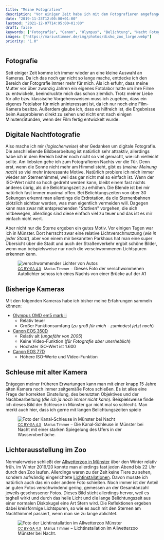 ```yaml
---
title: "Meine Fotografien"
description: "Vor einiger Zeit habe ich mit dem Fotografieren angefangen. Das dauerte leider nicht lange, aber ich wollte mal die Ergebnisse zeigen."
date: "2019-11-23T12:00:00+01:00"
lastmod: "2021-12-07T14:05:00+01:00"
draft: false
keywords: ["Fotografie", "Canon", "Olympus", "Belichtung", "Nacht Fotografie", "Zoo", "Lichter", "Münster"]
images: ["https://mariustimmer.de/img/photos/disko_zoo_large.webp"]
priority: "1.0"
---
```


## Fotografie
Seit einiger Zeit komme ich immer wieder an eine kleine Auswahl an Kameras.
Da ich das noch gar nicht so lange mache, entdecke ich den Bereich
der Fotografie immer mehr für mich. Als ich erfuhr, dass meine Mutter vor
über zwanzig Jahren ein eigenes Fotolabor hatte um ihre Filme zu entwickeln,
beeindruckte mich das schon ziemlich. Trotz meiner Liebe für alte bzw.
klassische Vorgehensweisen muss ich zugeben, dass ein eigenes Fotolabor
für mich uninteressant ist, da ich nur noch eine Film-Kamera besitze.
Außerdem glaube ich, dass es hilfreich ist, die Ergebnisse beim Ausprobieren
direkt zu sehen und nicht erst nach einigen Minuten/Stunden, wenn der Film
fertig entwickelt wurde.

## Digitale Nachtfotografie
Also mache ich mir (_logischerweise_) eher Gedanken um digitale Fotografie.
Die anschließende Bildbearbeitung ist natürlich sehr attraktiv, allerdings
habe ich in dem Bereich bisher noch nicht so viel gemacht, wie ich vielleicht
sollte. Am liebsten gehe ich zum Fotografieren Nachts vor die Tür. Denn erst,
wenn die Sonne nicht mehr am Himmel steht, gibt es (_meiner Meinung nach_)
so viel mehr interessante Motive. Natürlich probiere ich mich immer wieder
am Sternenhimmel, weil das gar nicht mal so einfach ist. Wenn der ISO-Wert
nicht so hoch gedreht werden kann, bleibt einem fast nichts anderes übrig,
als die Belichtungszeit zu erhöhen. Die Blende ist bei mir natürlich fast
immer maximal offen. Bei Belichtungszeiten von über 30 Sekungen erkennt man
allerdings die Erdrotation, da die Sternenbahnen plötzlich sichtbar werden,
was man eigentlich vermeiden will. Dagegen kann man zwar mit entsprechenden
"_Stativen_" vorgehen, die sich mitbewegen, allerdings sind diese einfach
viel zu teuer und das ist es mir einfach nicht wert.

Aber nicht nur die Sterne ergeben ein gutes Motiv. Vor einigen Tagen war ich
in Münster. Dort herrscht zwar eine relative Lichtverschmutzung (_wie in
jeder Stadt_), aber von einem mir bekannten Parkhaus hat man eine super
Übersicht über die Stadt und auch der Straßenverkehr ergbit schöne Bilder,
wenn man beispielsweise nur noch die verschwommenen Lichtspuren erkennen kann.

<figure vocab="https://schema.org/" typeof="Photograph">
    <img
        alt="verschwommender Lichter von Autos"
        srcset="/img/photos/autobahn_small.webp  480w,
                /img/photos/autobahn_medium.webp 960w,
                /img/photos/autobahn_large.webp  1920w"
        src="/img/photos/autobahn.webp"
        copyright="cc-by Marius Timmer"
        />
    <figcaption>
        <small>
            <a href="https://creativecommons.org/licenses/by-sa/4.0/" rel="license">CC BY-SA 4.0</a>
            &nbsp;
            <span property="copyrightHolder">Marius Timmer</span>
        </small>
        &minus;
        <span property="abstract">Dieses Foto der verschwommenen Autolichter schoss ich eines Nachts von einer Brücke auf der A1</span>
    </figcaption>
</figure>


## Bisherige Kameras
Mit den folgenden Kameras habe ich bisher meine Erfahrungen sammeln können:

 - [Olympus OMD em5 mark ii](https://www.olympus.de/site/de/c/cameras/om_d_system_cameras/om_d/e_m5_mark_ii/index.html)
    - Relativ teuer
    - Großer Funktionsumfang (_zu groß für mich - zumindest jetzt noch_)
 - [Canon EOS 350D](https://de.wikipedia.org/wiki/Canon_EOS_350D)
    - Relativ alt (_ungefähr von 2005_)
    - Keine Video-Funktion (_für Fotografie aber unerheblich_)
    - Höchster ISO-Wert ist 1.600
 - [Canon EOS 77D](https://de.wikipedia.org/wiki/Canon_EOS_77D)
    - Höhere ISO-Werte und Video-Funktion


## Schleuse mit alter Kamera
Entgegen meiner früheren Erwartungen kann man mit einer knapp 15 Jahre
alten Kamera noch immer zeitgemäße Fotos schießen. Es ist alles eine Frage
der korrekten Einstellung, des benutzten Objektives und der Nachbearbeitung
(_die ich ja noch immer nicht kann_). Beispielsweise finde ich dieses Bild
der Schleuse in Münster gar nicht mal so schlecht. Man merkt auch hier,
dass ich gerne mit langen Belichtungszeiten spiele

<figure vocab="https://schema.org/" typeof="Photograph">
    <img
        alt="Foto der Kanal-Schleuse in Münster bei Nacht"
        srcset="/img/photos/hafen_small.webp   480w,
                /img/photos/hafen_medium.webp  960w,
                /img/photos/hafen_large.webp   1920w"
        src="/img/photos/hafen.webp"
        copyright="cc-by Marius Timmer"
        />
    <figcaption>
        <small>
            <a href="https://creativecommons.org/licenses/by-sa/4.0/" rel="license">CC BY-SA 4.0</a>
            &nbsp;
            <span property="copyrightHolder">Marius Timmer</span>
        </small>
        &minus;
        <span property="abstract">Die Kanal-Schleuse in Münster bei Nacht mit einer starken Spiegelung des Ufers in der Wasseroberfläche.</span>
    </figcaption>
</figure>


## Lichterausstellung im Zoo
Normalerweise schließt der [Allwetterzoo in Münster](https://www.allwetterzoo.de/#) über den Winter
relativ früh. Im Winter 2019/20 konnte man allerdings fast jeden Abend
bis 22 Uhr durch den Zoo laufen. Allerdings waren zu der Zeit keine Tiere
zu sehen, sondern aufwändig eingerichtete [Lichtinstallationen](https://www.allwetterzoo.de/de/zoo/besucherinfos/termine/gast_va_christmas_garden/).
Davon musste ich natürlich auch das ein oder andere Foto schießen.
Noch immer ist der Anteil an guten Fotos verschwindend gering, gemessen
an der Gesamtanzahl jeweils geschossener Fotos. Dieses Bild sticht
allerdings hervor, weil es taghell wirkt und durch das helle Licht
und die lange Belichtungszeit aus einer normalen Diskokugel eine Art
Stern wird. Die Reflektionen ergeben dabei kreisförmige Lichtspuren,
so wie es auch mit den Sternen am Nachthimmel passiert,
wenn man sie zu lange ablichtet.

<figure vocab="https://schema.org/" typeof="Photograph">
    <img
        alt="Foto der Lichtinstallation im Allwetterzoo Münster"
        srcset="/img/photos/disko_zoo_small.webp  480w,
                /img/photos/disko_zoo_medium.webp 960w,
                /img/photos/disko_zoo_large.webp  1920w"
        src="/img/photos/disko_zoo.webp"
        copyright="cc-by Marius Timmer"
        />
    <figcaption>
        <small>
            <a href="https://creativecommons.org/licenses/by-sa/4.0/" rel="license">CC BY-SA 4.0</a>
            &nbsp;
            <span property="copyrightHolder">Marius Timmer</span>
        </small>
        &minus;
        <span property="abstract">Lichtinstallation im Allwetterzoo Münster bei Nacht.</span>
    </figcaption>
</figure>
